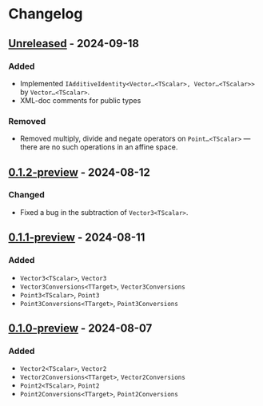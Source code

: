 # Changelog

## [Unreleased] - 2024-09-18

### Added

- Implemented `IAdditiveIdentity<Vector…<TScalar>, Vector…<TScalar>>` by `Vector…<TScalar>`.
- XML-doc comments for public types

### Removed

- Removed multiply, divide and negate operators on `Point…<TScalar>` — there are no such operations in an affine space.

## [0.1.2-preview] - 2024-08-12

### Changed

- Fixed a bug in the subtraction of `Vector3<TScalar>`.

## [0.1.1-preview] - 2024-08-11

### Added

- `Vector3<TScalar>`, `Vector3`
- `Vector3Conversions<TTarget>`, `Vector3Conversions`
- `Point3<TScalar>`, `Point3`
- `Point3Conversions<TTarget>`, `Point3Conversions`

## [0.1.0-preview] - 2024-08-07

### Added

- `Vector2<TScalar>`, `Vector2`
- `Vector2Conversions<TTarget>`, `Vector2Conversions`
- `Point2<TScalar>`, `Point2`
- `Point2Conversions<TTarget>`, `Point2Conversions`

[Unreleased]: https://github.com/qbit86/euclidean-space/compare/euclidean-space-0.1.2-preview...HEAD

[0.1.2-preview]: https://github.com/qbit86/euclidean-space/compare/euclidean-space-0.1.1-preview...euclidean-space-0.1.2-preview

[0.1.1-preview]: https://github.com/qbit86/euclidean-space/compare/euclidean-space-0.1.0-preview...euclidean-space-0.1.1-preview

[0.1.0-preview]: https://github.com/qbit86/euclidean-space/releases/tag/euclidean-space-0.1.0-preview
